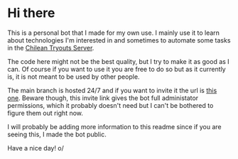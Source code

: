 # Hi there
This is a personal bot that I made for my own use.  I mainly use it to learn about technologies I'm interested in and sometimes to automate some tasks in the [Chilean Tryouts Server](https://discord.com/invite/tvssYeTwy2).

The code here might not be the best quality, but I try to make it as good as I can. Of course if you want to use it you are free to do so but as it currently is, it is not meant to be used by other people.

The main branch is hosted 24/7 and if you want to invite it the url is [this one](https://discord.com/api/oauth2/authorize?client_id=570442820704272384&permissions=8&scope=bot). Beware though, this invite link gives the bot full administator permissions, which it probably doesn't need but I can't be bothered to figure them out right now.

I will probably be adding more information to this readme since if you are seeing this, I made the bot public.

Have a nice day! o/
